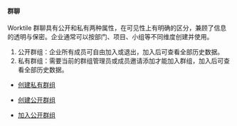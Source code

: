 #### 群聊

Worktile 群聊具有公开和私有两种属性，在可见性上有明确的区分，兼顾了信息的透明与保密。企业通常可以按部门、项目、小组等不同维度创建并使用。

 1) 公开群组：企业所有成员可自由加入或退出，加入后可查看全部历史数据。
 2) 私有群组：需要当前的群组管理员或成员邀请添加才能加入群组，加入后可查看全部历史数据。


* [创建私有群组](/guide/message/qun-liao/chuang-jian-si-you-qun-zu.md)

* [创建公开群组](/guide/message/qun-liao/chuang-jian-gong-kai-qun-zu.md)

* [加入公开群组](/guide/message/qun-liao/jia-ru-gong-kai-qun-zu.md)
